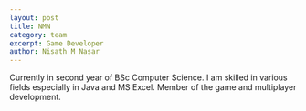 ```yaml
---
layout: post
title: NMN
category: team
excerpt: Game Developer
author: Nisath M Nasar
---
```


Currently in second year of BSc Computer Science. I am skilled in various fields especially in Java and MS Excel. Member of the game and multiplayer development.

